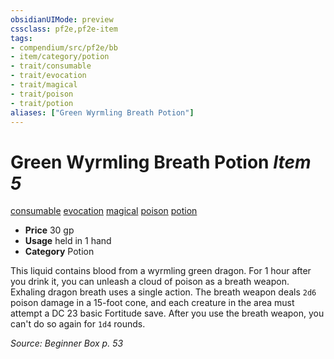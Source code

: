 ```yaml
---
obsidianUIMode: preview
cssclass: pf2e,pf2e-item
tags:
- compendium/src/pf2e/bb
- item/category/potion
- trait/consumable
- trait/evocation
- trait/magical
- trait/poison
- trait/potion
aliases: ["Green Wyrmling Breath Potion"]
---
```

# Green Wyrmling Breath Potion *Item 5*  
[consumable](rules/traits/consumable.md)  [evocation](rules/traits/evocation.md)  [magical](rules/traits/magical.md)  [poison](rules/traits/poison.md)  [potion](rules/traits/potion.md)  

- **Price** 30 gp
- **Usage** held in 1 hand
- **Category** Potion

This liquid contains blood from a wyrmling green dragon. For 1 hour after you drink it, you can unleash a cloud of poison as a breath weapon. Exhaling dragon breath uses a single action. The breath weapon deals `2d6` poison damage in a 15-foot cone, and each creature in the area must attempt a DC 23 basic Fortitude save. After you use the breath weapon, you can't do so again for `1d4` rounds.

*Source: Beginner Box p. 53*